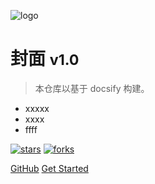 <!-- _coverpage.md -->

![logo](https://docsify.js.org/_media/icon.svg)

# 封面 <small>v1.0</small>

> 本仓库以基于 docsify 构建。

- xxxxx
- xxxx
- ffff

[![stars](https://badgen.net/github/stars/aojdong/aojdong.github.io?icon=github&color=4ab8a1)](https://github.com/aojdong/aojdong.github.io) [![forks](https://badgen.net/github/forks/aojdong/aojdong.github.io?icon=github&color=4ab8a1)](https://github.com/aojdong/aojdong.github.io) 

[GitHub](https://github.com/aojdong/aojdong.github.io)
[Get Started](README.md)
